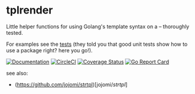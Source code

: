 # tplrender

Little helper functions for using Golang's template syntax on a  – thoroughly tested.

For examples see the [tests](render_test.go) (they told you that good unit tests show how to use a package right? here you go!).

[![Documentation](https://godoc.org/github.com/jojomi/tplrender?status.svg)](http://godoc.org/github.com/jojomi/tplrender)
[![CircleCI](https://circleci.com/gh/jojomi/tplrender.svg?style=svg)](https://circleci.com/gh/jojomi/tplrender)
[![Coverage Status](https://coveralls.io/repos/github/jojomi/tplrender/badge.svg?branch=master)](https://coveralls.io/github/jojomi/tplrender?branch=master)
[![Go Report Card](https://goreportcard.com/badge/github.com/jojomi/tplrender)](https://goreportcard.com/report/github.com/jojomi/tplrender)

see also:
- (https://github.com/jojomi/strtpl)[jojomi/*strtpl*]